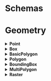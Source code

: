 # Schemas

# Geometry

<details>
<summary><strong>Point</strong></summary>

Briefly describe the purpose and functionality of the class.

## Attributes

| name | type | description |
| - | - | - |
| `x` | float |  |
| `y` | float |  |

## Methods

### `__init__`

Initialize the class instance.

**Parameters:**
- `self` (*MyClass*): The instance of the class.
- `param1` (*type*): Description of the first parameter.
- `param2` (*type*): Description of the second parameter.
- ...

| name | type | description |
| - | - | - |
| `x` | float |  |
| `y` | float |  |

**Returns:**
None.

**Example Usage:**

```python
# Creating an instance of MyClass
my_instance = MyClass(param1=value1, param2=value2)
```

### `resize`

**Description:**
Initialize the class instance.

**Parameters:**
| name | type | description |
| - | - | - |
| og_img_h | `int` |  |
| og_img_w | `int` |  |
| new_img_h | `int` |  |
| new_img_w | `int` |  |

**Returns:**
None.

**Example Usage:**

```python
# Creating an instance of MyClass
my_instance = MyClass(param1=value1, param2=value2)
```

</details>

<details>
<summary><strong>Box</strong></summary>
</details>

<details>
<summary><strong>BasicPolygon</strong></summary>
</details>

<details>
<summary><strong>Polygon</strong></summary>
</details>

<details>
<summary><strong>BoundingBox</strong></summary>
</details>

<details>
<summary><strong>MultiPolygon</strong></summary>
</details>

<details>
<summary><strong>Raster</strong></summary>
</details>

